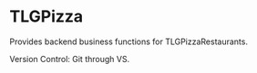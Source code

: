 # TLGPizza
Provides backend business functions for TLGPizzaRestaurants.

Version Control: Git through VS.


